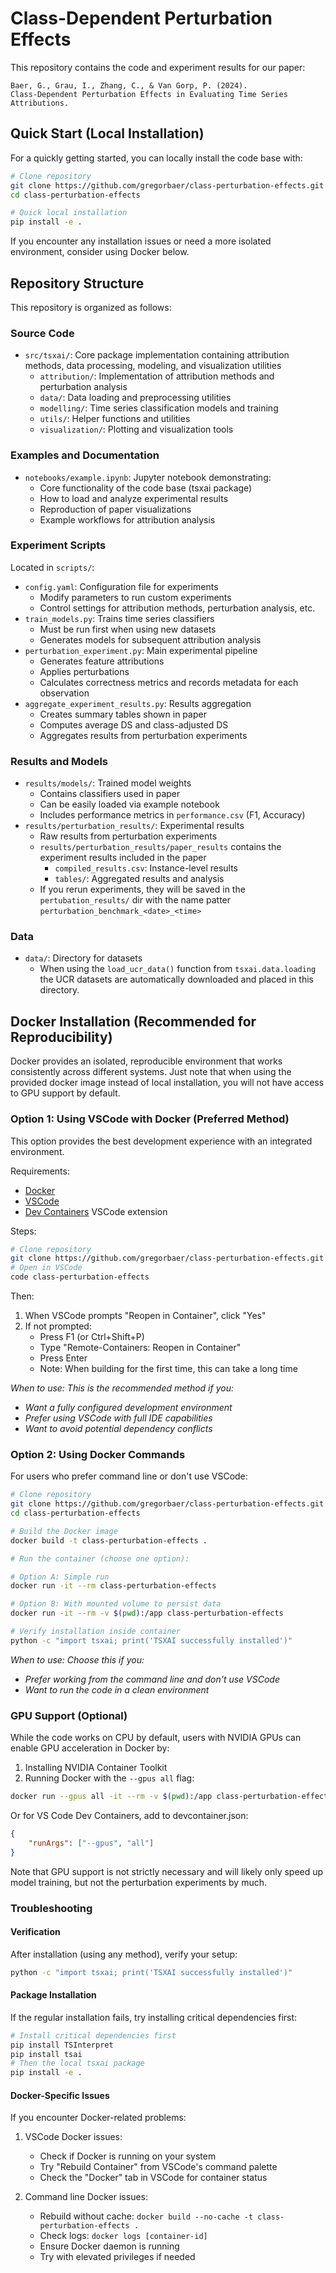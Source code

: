 # Class-Dependent Perturbation Effects

This repository contains the code and experiment results for our paper:
```
Baer, G., Grau, I., Zhang, C., & Van Gorp, P. (2024). 
Class-Dependent Perturbation Effects in Evaluating Time Series Attributions.
```

## Quick Start (Local Installation)

For a quickly getting started, you can locally install the code base with:
```bash
# Clone repository
git clone https://github.com/gregorbaer/class-perturbation-effects.git
cd class-perturbation-effects

# Quick local installation
pip install -e .
```
If you encounter any installation issues or need a more isolated environment, consider using Docker below.

## Repository Structure

This repository is organized as follows:

### Source Code
- `src/tsxai/`: Core package implementation containing attribution methods, data processing, modeling, and visualization utilities
  - `attribution/`: Implementation of attribution methods and perturbation analysis
  - `data/`: Data loading and preprocessing utilities
  - `modelling/`: Time series classification models and training
  - `utils/`: Helper functions and utilities
  - `visualization/`: Plotting and visualization tools

### Examples and Documentation
- `notebooks/example.ipynb`: Jupyter notebook demonstrating:
  - Core functionality of the code base (tsxai package)
  - How to load and analyze experimental results
  - Reproduction of paper visualizations
  - Example workflows for attribution analysis

### Experiment Scripts
Located in `scripts/`:
- `config.yaml`: Configuration file for experiments
  - Modify parameters to run custom experiments
  - Control settings for attribution methods, perturbation analysis, etc.
- `train_models.py`: Trains time series classifiers
  - Must be run first when using new datasets
  - Generates models for subsequent attribution analysis
- `perturbation_experiment.py`: Main experimental pipeline
  - Generates feature attributions
  - Applies perturbations
  - Calculates correctness metrics and records metadata for each observation
- `aggregate_experiment_results.py`: Results aggregation
  - Creates summary tables shown in paper
  - Computes average DS and class-adjusted DS
  - Aggregates results from perturbation experiments

### Results and Models
- `results/models/`: Trained model weights
  - Contains classifiers used in paper
  - Can be easily loaded via example notebook
  - Includes performance metrics in `performance.csv` (F1, Accuracy)
- `results/perturbation_results/`: Experimental results
  - Raw results from perturbation experiments
  - `results/perturbation_results/paper_results` contains the experiment results included in the paper
    - `compiled_results.csv`: Instance-level results
    - `tables/`: Aggregated results and analysis
  - If you rerun experiments, they will be saved in the `pertubation_results/` dir with the name patter `perturbation_benchmark_<date>_<time>`

### Data
- `data/`: Directory for datasets
  - When using the `load_ucr_data()` function from `tsxai.data.loading` the UCR datasets are automatically downloaded and placed in this directory.

## Docker Installation (Recommended for Reproducibility)
Docker provides an isolated, reproducible environment that works consistently across different systems. Just note that when using the provided docker image instead of local installation, you will not have access to GPU support by default.

### Option 1: Using VSCode with Docker (Preferred Method)
This option provides the best development experience with an integrated environment.

Requirements:
- [Docker](https://docs.docker.com/get-docker/)
- [VSCode](https://code.visualstudio.com/)
- [Dev Containers](https://marketplace.visualstudio.com/items?itemName=ms-vscode-remote.remote-containers) VSCode extension

Steps:
```bash
# Clone repository
git clone https://github.com/gregorbaer/class-perturbation-effects.git
# Open in VSCode
code class-perturbation-effects
```
Then:
1. When VSCode prompts "Reopen in Container", click "Yes"
2. If not prompted:
   - Press F1 (or Ctrl+Shift+P)
   - Type "Remote-Containers: Reopen in Container"
   - Press Enter
   - Note: When building for the first time, this can take a long time

*When to use: This is the recommended method if you:*
- *Want a fully configured development environment*
- *Prefer using VSCode with full IDE capabilities*
- *Want to avoid potential dependency conflicts*

### Option 2: Using Docker Commands
For users who prefer command line or don't use VSCode:

```bash
# Clone repository
git clone https://github.com/gregorbaer/class-perturbation-effects.git
cd class-perturbation-effects

# Build the Docker image
docker build -t class-perturbation-effects .

# Run the container (choose one option):

# Option A: Simple run
docker run -it --rm class-perturbation-effects

# Option B: With mounted volume to persist data
docker run -it --rm -v $(pwd):/app class-perturbation-effects

# Verify installation inside container
python -c "import tsxai; print('TSXAI successfully installed')"
```

*When to use: Choose this if you:*
- *Prefer working from the command line and don't use VSCode*
- *Want to run the code in a clean environment*

### GPU Support (Optional)

While the code works on CPU by default, users with NVIDIA GPUs can enable GPU acceleration in Docker by:

1. Installing NVIDIA Container Toolkit
2. Running Docker with the `--gpus all` flag:
```bash
docker run --gpus all -it --rm -v $(pwd):/app class-perturbation-effects
```
Or for VS Code Dev Containers, add to devcontainer.json:

```json
{
    "runArgs": ["--gpus", "all"]
}
```
Note that GPU support is not strictly necessary and will likely only speed up model training, but not the perturbation experiments by much.

### Troubleshooting

#### Verification
After installation (using any method), verify your setup:
```bash
python -c "import tsxai; print('TSXAI successfully installed')"
```

#### Package Installation
If the regular installation fails, try installing critical dependencies first:
```bash
# Install critical dependencies first
pip install TSInterpret
pip install tsai
# Then the local tsxai package
pip install -e .
```

#### Docker-Specific Issues
If you encounter Docker-related problems:

1. VSCode Docker issues:
   - Check if Docker is running on your system
   - Try "Rebuild Container" from VSCode's command palette
   - Check the "Docker" tab in VSCode for container status

2. Command line Docker issues:
   - Rebuild without cache: `docker build --no-cache -t class-perturbation-effects .`
   - Check logs: `docker logs [container-id]`
   - Ensure Docker daemon is running
   - Try with elevated privileges if needed